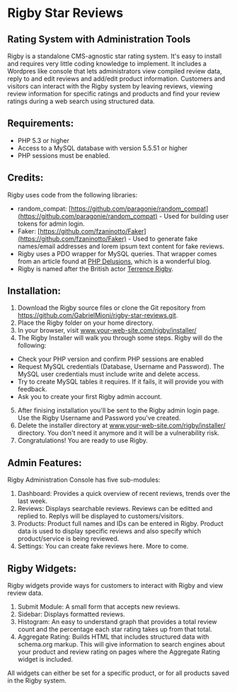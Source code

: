 # Rigby Star Reviews
## Rating System with Administration Tools

Rigby is a standalone CMS-agnostic star rating system. It's easy to install and requires very little coding knowledge to implement. It includes a Wordpres like
console that lets administrators view compiled review data, reply to and edit reviews and add/edit product information. Customers and visitors can interact with 
the Rigby system by leaving reviews, viewing review information for specific ratings and products and find your review ratings during a web search using structured
data.

## Requirements:
- PHP 5.3 or higher
- Access to a MySQL database with version 5.5.51 or higher
- PHP sessions must be enabled.

## Credits:
Rigby uses code from the following libraries:
- random_compat: [https://github.com/paragonie/random_compat](https://github.com/paragonie/random_compat) - Used for building user tokens for admin login.
- Faker: [https://github.com/fzaninotto/Faker](https://github.com/fzaninotto/Faker) - Used to generate fake names/email addresses and lorem ipsum text content for fake reviews.
- Rigby uses a PDO wrapper for MySQL queries. That wrapper comes from an article found at [PHP Delusions](https://phpdelusions.net/pdo/pdo_wrapper), which is a wonderful blog.
- Rigby is named after the British actor [Terrence Rigby](https://en.wikipedia.org/wiki/Terence_Rigby).

## Installation:
1. Download the Rigby source files or clone the Git repository from https://github.com/GabrielMioni/rigby-star-reviews.git.
2. Place the Rigby folder on your home directory.
3. In your browser, visit www.your-web-site.com/rigby/installer/
4. The Rigby Installer will walk you through some steps. Rigby will do the following:
 - Check your PHP version and confirm PHP sessions are enabled
 - Request MySQL credentials (Database, Username and Password). The MySQL user credentials must include write and delete access.
 - Try to create MySQL tables it requires. If it fails, it will provide you with feedback.
 - Ask you to create your first Rigby admin account.
5. After finising installation you'll be sent to the Rigby admin login page. Use the Rigby Username and Password you've created.
7. Delete the installer directory at www.your-web-site.com/rigby/installer/ directory. You don't need it anymore and it will be a vulnerability risk.
8. Congratulations! You are ready to use Rigby.

## Admin Features:
Rigby Administration Console has five sub-modules:
1. Dashboard: Provides a quick overview of recent reviews, trends over the last week.
2. Reviews: Displays searchable reviews. Reviews can be editted and replied to. Replys will be displayed to customers/visitors.
3. Products: Product full names and IDs can be entered in Rigby. Product data is used to display specific reviews and also specify which
product/service is being reviewed.
4. Settings: You can create fake reviews here. More to come.

## Rigby Widgets:
Rigby widgets provide ways for customers to interact with Rigby and view review data.
1. Submit Module: A small form that accepts new reviews.
2. Sidebar: Displays formatted reviews.
3. Histogram: An easy to understand graph that provides a total review count and the percentage each star rating takes up from
that total.
4. Aggregate Rating: Builds HTML that includes structured data with schema.org markup. This will give information to
search engines about your product and review rating on pages where the Aggregate Rating widget is included.

All widgets can either be set for a specific product, or for all products saved in the Rigby system.
